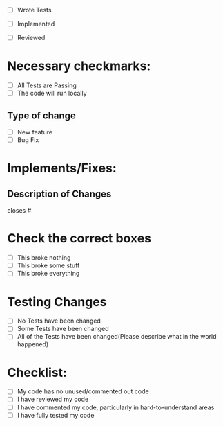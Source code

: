 - [ ] Wrote Tests
- [ ] Implemented
- [ ] Reviewed


# Necessary checkmarks:
- [ ] All Tests are Passing
- [ ] The code will run locally

## Type of change
- [ ] New feature
- [ ] Bug Fix

# Implements/Fixes:
## Description of Changes

closes #

# Check the correct boxes
- [ ] This broke nothing
- [ ] This broke some stuff
- [ ] This broke everything

# Testing Changes
- [ ] No Tests have been changed
- [ ] Some Tests have been changed
- [ ] All of the Tests have been changed(Please describe what in the world happened)

# Checklist:

- [ ] My code has no unused/commented out code
- [ ] I have reviewed my code
- [ ] I have commented my code, particularly in hard-to-understand areas
- [ ] I have fully tested my code
